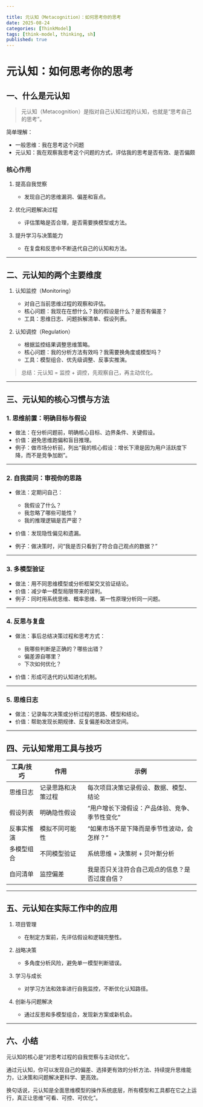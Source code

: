```yaml
---

title: 元认知（Metacognition）：如何思考你的思考
date: 2025-08-24
categories: [ThinkModel]
tags: [think-model, thinking, sh]
published: true
---
```


# 元认知：如何思考你的思考

## 一、什么是元认知

> 元认知（Metacognition）是指对自己认知过程的认知，也就是“思考自己的思考”。

简单理解：

* 一般思维：我在思考这个问题
* 元认知：我在观察我思考这个问题的方式，评估我的思考是否有效、是否偏颇

### 核心作用

1. 提高自我觉察

   * 发现自己的思维漏洞、偏差和盲点。
2. 优化问题解决过程

   * 评估策略是否合理，是否需要换模型或方法。
3. 提升学习与决策能力

   * 在复盘和反思中不断迭代自己的认知和方法。

---

## 二、元认知的两个主要维度

1. 认知监控（Monitoring）

   * 对自己当前思维过程的观察和评估。
   * 核心问题：我现在在想什么？我的假设是什么？是否有偏差？
   * 工具：思维日志、问题拆解清单、假设列表。

2. 认知调控（Regulation）

   * 根据监控结果调整思维策略。
   * 核心问题：我的分析方法有效吗？我需要换角度或模型吗？
   * 工具：模型组合、优先级调整、反事实推演。

> 总结：元认知 = 监控 + 调控，先观察自己，再主动优化。

---

## 三、元认知的核心习惯与方法

### 1. 思维前置：明确目标与假设

* 做法：在分析问题前，明确核心目标、边界条件、关键假设。
* 价值：避免思维跑偏和盲目推理。
* 例子：做市场分析前，列出“我的核心假设：增长下滑是因为用户活跃度下降，而不是竞争加剧”。

---

### 2. 自我提问：审视你的思路

* 做法：定期问自己：

  * 我假设了什么？
  * 我忽略了哪些可能性？
  * 我的推理逻辑是否严密？
* 价值：发现隐性偏见和遗漏。
* 例子：做决策时，问“我是否只看到了符合自己观点的数据？”

---

### 3. 多模型验证

* 做法：用不同思维模型或分析框架交叉验证结论。
* 价值：减少单一模型局限带来的误判。
* 例子：同时用系统思维、概率思维、第一性原理分析同一问题。

---

### 4. 反思与复盘

* 做法：事后总结决策过程和思考方式：

  * 我哪些判断是正确的？哪些出错？
  * 偏差源自哪里？
  * 下次如何优化？
* 价值：形成可迭代的认知进化机制。

---

### 5. 思维日志

* 做法：记录每次决策或分析过程的思路、模型和结论。
* 价值：帮助发现长期规律、反复偏差和改进空间。

---

## 四、元认知常用工具与技巧

| 工具/技巧 | 作用        | 示例                       |
| ----- | --------- | ------------------------ |
| 思维日志  | 记录思路和决策过程 | 每次项目决策记录假设、数据、模型、结论      |
| 假设列表  | 明确隐性假设    | “用户增长下滑假设：产品体验、竞争、季节性变化” |
| 反事实推演 | 模拟不同可能性   | “如果市场不是下降而是季节性波动，会怎样？”   |
| 多模型组合 | 不同模型验证    | 系统思维 + 决策树 + 贝叶斯分析       |
| 自问清单  | 监控偏差      | 我是否只关注符合自己观点的信息？是否过度自信？  |

---

## 五、元认知在实际工作中的应用

1. 项目管理

   * 在制定方案前，先评估假设和逻辑完整性。
2. 战略决策

   * 多角度分析风险，避免单一模型判断错误。
3. 学习与成长

   * 对学习方法和效率进行自我监控，不断优化认知路径。
4. 创新与问题解决

   * 通过反思和多模型组合，发现新方案或新机会。

---

## 六、小结

元认知的核心是“对思考过程的自我觉察与主动优化”。

通过元认知，你可以发现自己的偏差、选择更有效的分析方法、持续提升思维能力，让决策和问题解决更科学、更高效。

换句话说，元认知是全面思维模型的操作系统底层，所有模型和工具都在它之上运行，真正让思维“可看、可控、可优化”。